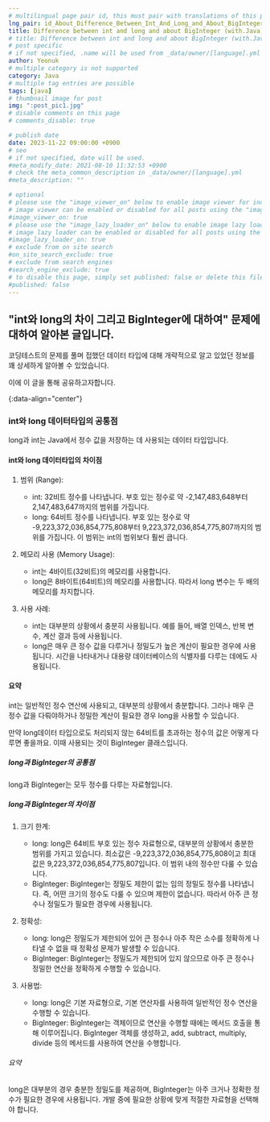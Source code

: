 ```yaml
---
# multilingual page pair id, this must pair with translations of this page. (This name must be unique)
lng_pair: id_About_Difference_Between_Int_And_Long_and_About_BigInteger
title: Difference between int and long and about BigInteger (with.Java)
# title: Difference between int and long and about BigInteger (with.Java)
# post specific
# if not specified, .name will be used from _data/owner/[language].yml
author: Yeonuk
# multiple category is not supported
category: Java
# multiple tag entries are possible
tags: [java]
# thumbnail image for post
img: ":post_pic1.jpg"
# disable comments on this page
# comments_disable: true

# publish date
date: 2023-11-22 09:00:00 +0900
# seo
# if not specified, date will be used.
#meta_modify_date: 2021-08-10 11:32:53 +0900
# check the meta_common_description in _data/owner/[language].yml
#meta_description: ""

# optional
# please use the "image_viewer_on" below to enable image viewer for individual pages or posts (_posts/ or [language]/_posts folders).
# image viewer can be enabled or disabled for all posts using the "image_viewer_posts: true" setting in _data/conf/main.yml.
#image_viewer_on: true
# please use the "image_lazy_loader_on" below to enable image lazy loader for individual pages or posts (_posts/ or [language]/_posts folders).
# image lazy loader can be enabled or disabled for all posts using the "image_lazy_loader_posts: true" setting in _data/conf/main.yml.
#image_lazy_loader_on: true
# exclude from on site search
#on_site_search_exclude: true
# exclude from search engines
#search_engine_exclude: true
# to disable this page, simply set published: false or delete this file
#published: false
---
```


<!-- outline-start -->

## "int와 long의 차이 그리고 BigInteger에 대하여" 문제에 대하여 알아본 글입니다.

코딩테스트의 문제를 풀며 접했던 데이터 타입에 대해 개략적으로 알고 있었던 정보를 꽤 상세하게 알아볼 수 있었습니다.

이에 이 글을 통해 공유하고자합니다.

{:data-align="center"}

<!-- outline-end -->

### int와 long 데이터타입의 공통점

long과 int는 Java에서 정수 값을 저장하는 데 사용되는 데이터 타입입니다.

#### int와 long 데이터타입의 차이점

1. 범위 (Range):

   - int: 32비트 정수를 나타냅니다. 부호 있는 정수로 약 -2,147,483,648부터 2,147,483,647까지의 범위를 가집니다.
   - long: 64비트 정수를 나타냅니다. 부호 있는 정수로 약 -9,223,372,036,854,775,808부터 9,223,372,036,854,775,807까지의 범위를 가집니다. 이 범위는 int의 범위보다 훨씬 큽니다.

2. 메모리 사용 (Memory Usage):

   - int는 4바이트(32비트)의 메모리를 사용합니다.
   - long은 8바이트(64비트)의 메모리를 사용합니다. 따라서 long 변수는 두 배의 메모리를 차지합니다.

3. 사용 사례:

   - int는 대부분의 상황에서 충분히 사용됩니다. 예를 들어, 배열 인덱스, 반복 변수, 계산 결과 등에 사용됩니다.
   - long은 매우 큰 정수 값을 다루거나 정밀도가 높은 계산이 필요한 경우에 사용됩니다. 시간을 나타내거나 대용량 데이터베이스의 식별자를 다루는 데에도 사용됩니다.

#### 요약

int는 일반적인 정수 연산에 사용되고, 대부분의 상황에서 충분합니다. 그러나 매우 큰 정수 값을 다뤄야하거나 정밀한 계산이 필요한 경우 long을 사용할 수 있습니다.

만약 long데이터 타입으로도 처리되지 않는 64비트를 초과하는 정수의 값은 어떻게 다루면 좋을까요. 이때 사용되는 것이 BigInteger 클래스입니다.

##### long과 BigInteger의 공통점

long과 BigInteger는 모두 정수를 다루는 자료형입니다.

##### long과 BigInteger의 차이점

1. 크기 한계:

   - long: long은 64비트 부호 있는 정수 자료형으로, 대부분의 상황에서 충분한 범위를 가지고 있습니다. 최소값은 -9,223,372,036,854,775,808이고 최대값은 9,223,372,036,854,775,807입니다. 이 범위 내의 정수만 다룰 수 있습니다.
   - BigInteger: BigInteger는 정밀도 제한이 없는 임의 정밀도 정수를 나타냅니다. 즉, 어떤 크기의 정수도 다룰 수 있으며 제한이 없습니다. 따라서 아주 큰 정수나 정밀도가 필요한 경우에 사용됩니다.

2. 정확성:

   - long: long은 정밀도가 제한되어 있어 큰 정수나 아주 작은 소수를 정확하게 나타낼 수 없을 때 정확성 문제가 발생할 수 있습니다.
   - BigInteger: BigInteger는 정밀도가 제한되어 있지 않으므로 아주 큰 정수나 정밀한 연산을 정확하게 수행할 수 있습니다.

3. 사용법:

   - long: long은 기본 자료형으로, 기본 연산자를 사용하여 일반적인 정수 연산을 수행할 수 있습니다.
   - BigInteger: BigInteger는 객체이므로 연산을 수행할 때에는 메서드 호출을 통해 이루어집니다. BigInteger 객체를 생성하고, add, subtract, multiply, divide 등의 메서드를 사용하여 연산을 수행합니다.

###### 요약

long은 대부분의 경우 충분한 정밀도를 제공하며, BigInteger는 아주 크거나 정확한 정수가 필요한 경우에 사용됩니다. 개발 중에 필요한 상황에 맞게 적절한 자료형을 선택해야 합니다.
